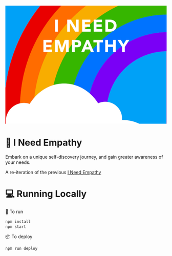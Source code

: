 ![I Need Empathy](./public/logo.png)

# 🌈 I Need Empathy

Embark on a unique self-discovery journey, and gain greater awareness of your needs.

A re-iteration of the previous [I Need Empathy][empathy.old]

# 💻 Running Locally

🤖 To run

```
npm install
npm start
```

📦 To deploy

```
npm run deploy
```

[empathy.old]: https://github.com/itsybits-xyz/ineedempathy
